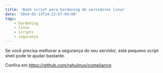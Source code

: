 ```yaml
---
title: 'Bash script para hardening de servidores linux'
date: '2014-03-13T14:22:57-04:00'
tags:
    - hardening
    - linux
    - scripts
    - segurança
---
```


Se você precisa melhorar a segurança do seu servidor, este pequeno script shell pode te ajudar bastante.

Confira em <https://github.com/rahulinux/compliance>
